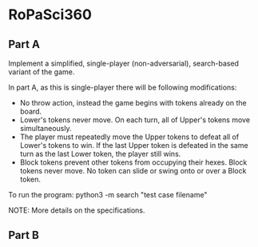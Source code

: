 # RoPaSci360

## Part A
Implement a simplified, single-player (non-adversarial), search-based variant of the game.

In part A, as this is single-player there will be following modifications:
* No throw action, instead the game begins with tokens already on the board.
* Lower's tokens never move. On each turn, all of Upper's tokens move simultaneously.
* The player must repeatedly move the Upper tokens to defeat all of Lower's tokens to win. If the last Upper token is defeated in the same turn as the last Lower token, the player still wins.
* Block tokens prevent other tokens from occupying their hexes. Block tokens never move. No token can slide or swing onto or over a Block token.

To run the program: python3 -m search "test case filename"

NOTE: More details on the specifications.

## Part B

